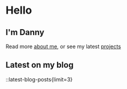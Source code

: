 # Hello

## I'm Danny

Read more [about me](/about), or see my latest [projects](/projects)

## Latest on my blog

::latest-blog-posts{limit=3}
